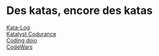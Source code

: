 # Des katas, encore des katas

[Kata-Log](https://kata-log.rocks/tdd) \
[Katalyst Codurance](https://katalyst.codurance.com/browse) \
[Coding dojo](https://codingdojo.org/KataCatalogue/) \
[CodeWars](https://www.codewars.com/kata/search/javascript?q=tdd&&beta=false)